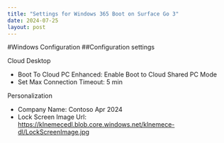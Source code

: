 ```yaml
---
title: "Settings for Windows 365 Boot on Surface Go 3"
date: 2024-07-25
layout: post
---
```



#Windows Configuration 
##Configuration settings

Cloud Desktop
- Boot To Cloud PC Enhanced: Enable Boot to Cloud Shared PC Mode
- Set Max Connection Timeout: 5 min


Personalization
- Company Name: Contoso Apr 2024
- Lock Screen Image Url: https://klnemecedl.blob.core.windows.net/klnemece-dl/LockScreenImage.jpg
